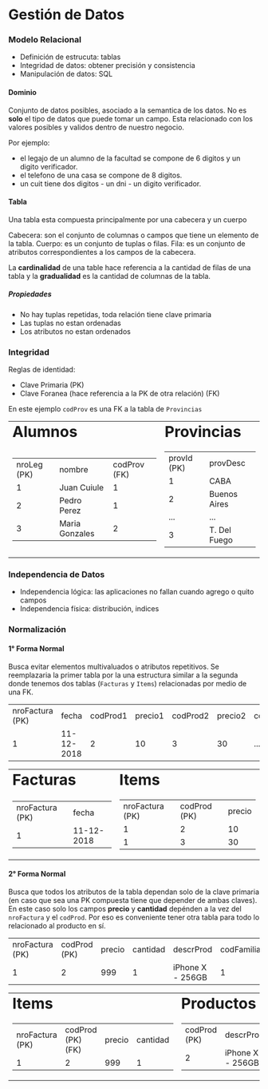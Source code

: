 # Gestión de Datos

### Modelo Relacional

- Definición de estrucuta: tablas
- Integridad de datos: obtener precisión y consistencia
- Manipulación de datos: SQL

#### Dominio
Conjunto de datos posibles, asociado a la semantica de los datos. No es **solo** el tipo de datos que puede tomar un campo. Esta relacionado con los valores posibles y validos dentro de nuestro negocio.

Por ejemplo:
- el legajo de un alumno de la facultad se compone de 6 digitos y un digito verificador.
- el telefono de una casa se compone de 8 digitos.
- un cuit tiene dos digitos - un dni - un digito verificador.

#### Tabla

Una tabla esta compuesta principalmente por una cabecera y un cuerpo

Cabecera: son el conjunto de columnas o campos que tiene un elemento de la tabla.
Cuerpo: es un conjunto de tuplas o filas.
Fila: es un conjunto de atributos correspondientes a los campos de la cabecera.

La **cardinalidad** de una table hace referencia a la cantidad de filas de una tabla y la **gradualidad** es la cantidad de columnas de la tabla.

##### Propiedades
* No hay tuplas repetidas, toda relación tiene clave primaria
* Las tuplas no estan ordenadas
* Los atributos no estan ordenados

### Integridad

Reglas de identidad:
* Clave Primaria (PK)
* Clave Foranea (hace referencia a la PK de otra relación) (FK)

En este ejemplo `codProv` es una FK a la tabla de `Provincias`

<table border="0">
 <tr>
    <td><b style="font-size:30px">Alumnos</b></td>
    <td><b style="font-size:30px">Provincias</b></td>
 </tr>
 <tr>
    <td>
      <table>
        <tr>
          <td>nroLeg (PK)</td>
          <td>nombre</td>
          <td>codProv (FK)</td>
        </tr>
        <tr>
          <td>1</td>
          <td>Juan Cuiule</td>
          <td>1</td>
        </tr>
        <tr>
          <td>2</td>
          <td>Pedro Perez</td>
          <td>1</td>
        </tr>
        <tr>
          <td>3</td>
          <td>Maria Gonzales</td>
          <td>2</td>
        </tr>
      </table>
    </td>
    <td>
      <table>
        <tr>
          <td>provId (PK)</td>
          <td>provDesc</td>
        </tr>
        <tr>
          <td>1</td>
          <td>CABA</td>
        </tr>
        <tr>
          <td>2</td>
          <td>Buenos Aires</td>
        </tr>
        <tr>
          <td>...</td>
          <td>...</td>
        </tr>
        <tr>
          <td>3</td>
          <td>T. Del Fuego</td>
        </tr>
      </table>
    </td>
 </tr>
</table>

### Independencia de Datos

* Independencia lógica: las aplicaciones no fallan cuando agrego o quito campos
* Independencia física: distribución, indices

### Normalización

#### 1° Forma Normal

Busca evitar elementos multivaluados o atributos repetitivos. Se reemplazaria la primer tabla por la una estructura similar a la segunda donde tenemos dos tablas (`Facturas` y `Items`) relacionadas por medio de una FK.

<table>
  <tr>
    <td>nroFactura (PK)</td>
    <td>fecha</td>
    <td>codProd1</td>
    <td>precio1</td>
    <td>codProd2</td>
    <td>precio2</td>
    <td>codProd...</td>
    <td>precio...</td>
    <td>codProd20</td>
    <td>precio20</td>
  </tr>
  <tr>
    <td>1</td>
    <td>11-12-2018</td>
    <td>2</td>
    <td>10</td>
    <td>3</td>
    <td>30</td>
    <td>...</td>
    <td>...</td>
    <td>null</td>
    <td>null</td>
  </tr>
</table>

<table border="0">
 <tr>
    <td><b style="font-size:30px">Facturas</b></td>
    <td><b style="font-size:30px">Items</b></td>
 </tr>
 <tr>
    <td>
      <table>
        <tr>
          <td>nroFactura (PK)</td>
          <td>fecha</td>
        </tr>
        <tr>
          <td>1</td>
          <td>11-12-2018</td>
        </tr>
      </table>
    </td>
    <td>
      <table>
        <tr>
          <td>nroFactura (PK)</td>
          <td>codProd (PK)</td>
          <td>precio</td>
        </tr>
        <tr>
          <td>1</td>
          <td>2</td>
          <td>10</td>
        </tr>
          <td>1</td>
          <td>3</td>
          <td>30</td>
        </tr>
      </table>
    </td>
 </tr>
</table>

#### 2° Forma Normal

Busca que todos los atributos de la tabla dependan solo de la clave primaria (en caso que sea una PK compuesta tiene que depender de ambas claves). En este caso solo los campos **precio** y **cantidad** depénden a la vez del `nroFactura` y el `codProd`. Por eso es conveniente tener otra tabla para todo lo relacionado al producto en sí.

<table>
  <tr>
    <td>nroFactura (PK)</td>
    <td>codProd (PK)</td>
    <td>precio</td>
    <td>cantidad</td>
    <td>descrProd</td>
    <td>codFamilia</td>
    <td>descrFamilia</td>
    <td>codSubFamilia</td>
    <td>descrSubFamilia</td>
  </tr>
  <tr>
    <td>1</td>
    <td>2</td>
    <td>999</td>
    <td>1</td>
    <td>iPhone X - 256GB</td>
    <td>1</td>
    <td>Tecnología</td>
    <td>1</td>
    <td>Smartphones</td>
  </tr>
</table>

<table border="0">
 <tr>
    <td><b style="font-size:30px">Items</b></td>
    <td><b style="font-size:30px">Productos</b></td>
 </tr>
 <tr>
    <td>
      <table>
        <tr>
          <td>nroFactura (PK)</td>
          <td>codProd (PK) (FK)</td>
          <td>precio</td>
          <td>cantidad</td>
        </tr>
        <tr>
          <td>1</td>
          <td>2</td>
          <td>999</td>
          <td>1</td>
        </tr>
      </table>
    </td>
    <td>
      <table>
        <tr>
          <td>codProd (PK)</td>
          <td>descrProd</td>
          <td>codFamilia</td>
          <td>descrFamilia</td>
          <td>codSubFamilia</td>
          <td>descrSubFamilia</td>
        </tr>
        <tr>
          <td>2</td>
          <td>iPhone X - 256GB</td>
          <td>1</td>
          <td>Tecnología</td>
          <td>1</td>
          <td>Smartphones</td>
        </tr>
      </table>
    </td>
 </tr>
</table>